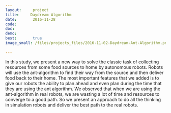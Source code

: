 ```yaml
---
layout:     project
title:     Daydream Algorithm
date:       2016-11-28
code:  
doc:        
demo:
best:       true
image_small: /files/projects_files/2016-11-02-Daydream-Ant-Algorithm.png

---
```

In this study, we present a new way to solve the classic task of collecting resources from some food sources to home by autonomous robots. Robots will use the ant-algorithm to find their way from the source and then deliver food back to their home. The most important features that we added is to give our robots the ability to plan ahead and even plan during the time that they are using the ant algorithm.  We observed that when we are using the ant-algorithm in real robots, we are wasting a lot of time and resources to converge to a good path. So we present an approach to do all the thinking in simulation robots and deliver the best path to the real robots.